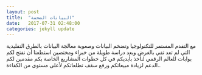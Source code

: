 ```yaml
---
layout: post
title:  "البيانات الضخمة"
date:   2017-07-31 02:48:00
categories: jekyll update
---
```

مع التقدم المستمر للتكنولوجيا وتضخم البيانات وصعوبة معالجة البيانات بالطرق التقليدية التي لم تعد تفي بالغرض
وبعد دراسة طويلة من خبراء ومختصين استطعنا أن نفتح لكم بوابات للعالم الرقمي لنأخذ بأیدیكم
في كل خطوات المشاريع الخاصة بكم مقدمين لكم الدعم لزيادة مبيعاتكم ورفع سقف تطلعاتكم لأعلى مستوى من الكفاءة..
